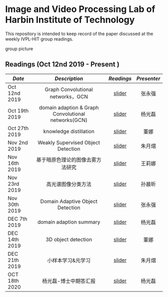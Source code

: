 # Image and Video Processing Lab of Harbin Institute of Technology
This repository is intended to keep record of the paper discussed at the weekly IVPL-HIT group readings.

group picture

## Readings (Oct 12nd 2019 - Present )

*Date* | *Description* | *Readings* | *Presenter*
-------- | :-----------:  | :-----------: | :-----------:|
Oct 12nd 2019 | Graph Convolutional networks，GCN | [slider](/material/ppt/GCN_张永强.pptx) | 张永强 
Oct 19th 2019 | domain adaption & Graph Convolutional networks(GCN) |[slider](/material/ppt/组会20191019.pptx) | 杨光磊
Oct 27th 2019 | knowledge distillation |[slider](/material/ppt/10、27组会.pptx) | 董娜
Nov 2nd 2019 | Weakly Supervised Object Detection |[slider](/material/ppt/组会20191102.pptx) | 朱月熠
Nov 16th 2019 | 基于暗原色理论的图像去雾方法研究 |[slider](/material/ppt/王莉娜(2).pptx) | 王莉娜
Nov 23rd 2019 | 高光谱图像分类方法 |[slider](/material/ppt/高光谱图像分类.pptx) | 孙晨昕
Nov 30th 2019 | Domain Adaptive Object Detection |[slider](/material/ppt/DA_Object_Detection_张永强.pptx) | 张永强 
DEC 7th 2019 |  domain adaption summary |[slider](/material/ppt/组会20191207.pptx) | 杨光磊 
DEC 14th 2019 | 3D object detection |[slider](/material/ppt/12.14组会.pptx) | 董娜
DEC 21th 2019 | 小样本学习&元学习 |[slider](/material/ppt/组会20191221.pptx) | 朱月熠
OCT 18th 2020 | 杨光磊-博士中期答汇报 |[slider](/material/ppt/杨光磊-博士中期答汇报-20201018.ppt)| 杨光磊
